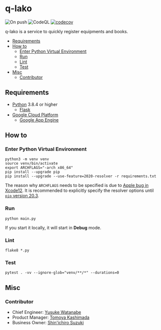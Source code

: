 # q-lako

![On push](https://github.com/sforzando/q-lako/workflows/On%20push/badge.svg)
![CodeQL](https://github.com/sforzando/q-lako/workflows/CodeQL/badge.svg)
[![codecov](https://codecov.io/gh/sforzando/q-lako/branch/master/graph/badge.svg)](https://codecov.io/gh/sforzando/q-lako)

q-lako is a service to quickly register equipments and books.

- [Requirements](#requirements)
- [How to](#how-to)
  - [Enter Python Virtual Environment](#enter-python-virtual-environment)
  - [Run](#run)
  - [Lint](#lint)
  - [Test](#test)
- [Misc](#misc)
  - [Contributor](#contributor)

## Requirements

- [Python](https://www.python.jp) 3.8.4 or higher
  - [Flask](https://flask.palletsprojects.com/en/1.1.x/)
- [Google Cloud Platform](https://console.cloud.google.com/)
  - [Google App Engine](https://cloud.google.com/appengine)

## How to

### Enter Python Virtual Environment

```shell
python3 -m venv venv
source venv/bin/activate
export ARCHFLAGS="-arch x86_64"
pip install --upgrade pip
pip install --upgrade --use-feature=2020-resolver -r requirements.txt
```

The reason why `ARCHFLAGS` needs to be specified is due to [Apple bug in Xcode12](https://github.com/giampaolo/psutil/issues/1832).
It is recommended to explicitly specify the resolver options until [`pip` version 20.3](https://www.python.jp/pages/2020-10-07-new-pip-deps.html#%E6%96%B0%E3%81%97%E3%81%84%E4%BE%9D%E5%AD%98%E3%83%AA%E3%82%BE%E3%83%AB%E3%83%90).

### Run

```shell
python main.py
```

If you start it locally, it will start in **Debug** mode.

### Lint

```shell
flake8 *.py
```

### Test

```shell
pytest . -vv --ignore-glob="venv/**/*" --durations=0
```

## Misc

### Contributor

- Chief Engineer: [Yusuke Watanabe](https://github.com/yusuke-sforzando)
- Product Manager: [Tomoya Kashimada](https://github.com/tomoya-sforzando)
- Business Owner: [Shin'ichiro Suzuki](https://github.com/shin-sforzando)
